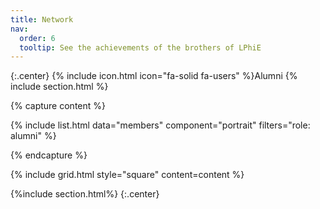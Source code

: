 ```yaml
---
title: Network
nav:
  order: 6
  tooltip: See the achievements of the brothers of LPhiE
---
```


{:.center}
{% include icon.html icon="fa-solid fa-users" %}Alumni
{% include section.html %}

{% capture content %}


{% include list.html data="members" component="portrait" filters="role: alumni" %}

{% endcapture %}

{% include grid.html style="square" content=content %}

{%include section.html%} 
{:.center}
<!-- ## Networking
{:.center} -->